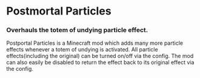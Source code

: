 # Postmortal Particles
### Overhauls the totem of undying particle effect.

Postportal Particles is a Minecraft mod which adds many more particle effects whenever a totem of undying is activated. All particle effects(including the original) can be turned on/off via the config. The mod can also easily be disabled to return the effect back to its original effect via the config.